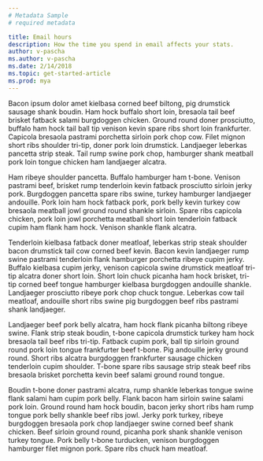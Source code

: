 ```yaml
---
# Metadata Sample
# required metadata

title: Email hours
description: How the time you spend in email affects your stats.
author: v-pascha
ms.author: v-pascha
ms.date: 2/14/2018
ms.topic: get-started-article
ms.prod: mya
---
```



Bacon ipsum dolor amet kielbasa corned beef biltong, pig drumstick sausage shank boudin. Ham hock buffalo short loin, bresaola tail beef brisket fatback salami burgdoggen chicken. Ground round doner prosciutto, buffalo ham hock tail ball tip venison kevin spare ribs short loin frankfurter. Capicola bresaola pastrami porchetta sirloin pork chop cow. Filet mignon short ribs shoulder tri-tip, doner pork loin drumstick. Landjaeger leberkas pancetta strip steak. Tail rump swine pork chop, hamburger shank meatball pork loin tongue chicken ham landjaeger alcatra.

Ham ribeye shoulder pancetta. Buffalo hamburger ham t-bone. Venison pastrami beef, brisket rump tenderloin kevin fatback prosciutto sirloin jerky pork. Burgdoggen pancetta spare ribs swine, turkey hamburger landjaeger andouille. Pork loin ham hock fatback pork, pork belly kevin turkey cow bresaola meatball jowl ground round shankle sirloin. Spare ribs capicola chicken, pork loin jowl porchetta meatball short loin tenderloin fatback cupim ham flank ham hock. Venison shankle flank alcatra.

Tenderloin kielbasa fatback doner meatloaf, leberkas strip steak shoulder bacon drumstick tail cow corned beef kevin. Bacon kevin landjaeger rump swine pastrami tenderloin flank hamburger porchetta ribeye cupim jerky. Buffalo kielbasa cupim jerky, venison capicola swine drumstick meatloaf tri-tip alcatra doner short loin. Short loin chuck picanha ham hock brisket, tri-tip corned beef tongue hamburger kielbasa burgdoggen andouille shankle. Landjaeger prosciutto ribeye pork chop chuck tongue. Leberkas cow tail meatloaf, andouille short ribs swine pig burgdoggen beef ribs pastrami shank landjaeger.

Landjaeger beef pork belly alcatra, ham hock flank picanha biltong ribeye swine. Flank strip steak boudin, t-bone capicola drumstick turkey ham hock bresaola tail beef ribs tri-tip. Fatback cupim pork, ball tip sirloin ground round pork loin tongue frankfurter beef t-bone. Pig andouille jerky ground round. Short ribs alcatra burgdoggen frankfurter sausage chicken tenderloin cupim shoulder. T-bone spare ribs sausage strip steak beef ribs bresaola brisket porchetta kevin beef salami ground round tongue.

Boudin t-bone doner pastrami alcatra, rump shankle leberkas tongue swine flank salami ham cupim pork belly. Flank bacon ham sirloin swine salami pork loin. Ground round ham hock boudin, bacon jerky short ribs ham rump tongue pork belly shankle beef ribs jowl. Jerky pork turkey, ribeye burgdoggen bresaola pork chop landjaeger swine corned beef shank chicken. Beef sirloin ground round, picanha pork shank shankle venison turkey tongue. Pork belly t-bone turducken, venison burgdoggen hamburger filet mignon pork. Spare ribs chuck ham meatloaf.
